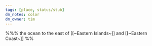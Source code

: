 ```yaml
---
tags: [place, status/stub]
dm_notes: color
dm_owner: tim
---
```


%%% the ocean to the east of [[~Eastern Islands~]] and [[~Eastern Coast~]] %%

